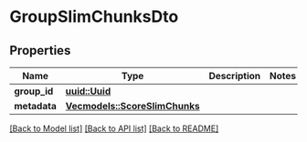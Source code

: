 # GroupSlimChunksDto

## Properties

Name | Type | Description | Notes
------------ | ------------- | ------------- | -------------
**group_id** | [**uuid::Uuid**](uuid::Uuid.md) |  | 
**metadata** | [**Vec<models::ScoreSlimChunks>**](ScoreSlimChunks.md) |  | 

[[Back to Model list]](../README.md#documentation-for-models) [[Back to API list]](../README.md#documentation-for-api-endpoints) [[Back to README]](../README.md)


